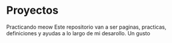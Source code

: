 # Proyectos
Practicando meow
Este repositorio van a ser paginas, practicas, definiciones y ayudas a lo largo de mi desarollo. Un gusto
